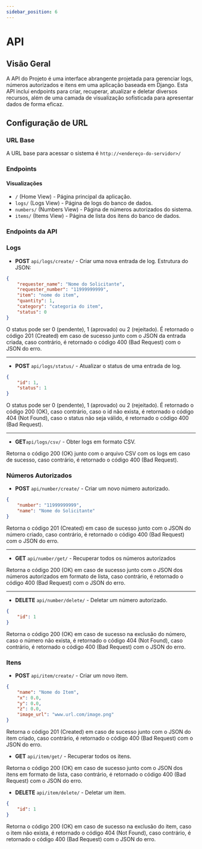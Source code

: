 ```yaml
---
sidebar_position: 6
---
```


# API

## Visão Geral

A API do Projeto é uma interface abrangente projetada para gerenciar logs, números autorizados e itens em uma aplicação baseada em Django. Esta API inclui endpoints para criar, recuperar, atualizar e deletar diversos recursos, além de uma camada de visualização sofisticada para apresentar dados de forma eficaz.

## Configuração de URL

### URL Base

A URL base para acessar o sistema é `http://<endereço-do-servidor>/`

### Endpoints

#### Visualizações

-   `/` (Home View) - Página principal da aplicação.
-   `logs/` (Logs View) - Página de logs do banco de dados.
-   `numbers/` (Numbers View) - Página de números autorizados do sistema.
-   `items/` (Items View) - Página de lista dos itens do banco de dados.

### Endpoints da API

### Logs

-   **POST** `api/logs/create/` - Criar uma nova entrada de log.
    Estrutura do JSON:

```json
{
	"requester_name": "Nome do Solicitante",
	"requester_number": "11999999999",
	"item": "nome do item",
	"quantity": 1,
	"category": "categoria do item",
	"status": 0
}
```

O status pode ser 0 (pendente), 1 (aprovado) ou 2 (rejeitado).
É retornado o código 201 (Created) em caso de sucesso junto com o JSON da entrada criada, caso contrário, é retornado o código 400 (Bad Request) com o JSON do erro.

---

-   **POST** `api/logs/status/` - Atualizar o status de uma entrada de log.

```json
{
	"id": 1,
	"status": 1
}
```

O status pode ser 0 (pendente), 1 (aprovado) ou 2 (rejeitado).
É retornado o código 200 (OK), caso contrário, caso o id não exista, é retornado o código 404 (Not Found), caso o status não seja válido, é retornado o código 400 (Bad Request).

---

-   **GET**`api/logs/csv/` - Obter logs em formato CSV.

Retorna o código 200 (OK) junto com o arquivo CSV com os logs em caso de sucesso, caso contrário, é retornado o código 400 (Bad Request).

### Números Autorizados

-   **POST** `api/number/create/` - Criar um novo número autorizado.

```json
{
	"number": "11999999999",
	"name": "Nome do Solicitante"
}
```

Retorna o código 201 (Created) em caso de sucesso junto com o JSON do número criado, caso contrário, é retornado o código 400 (Bad Request) com o JSON do erro.

---

-   **GET** `api/number/get/` - Recuperar todos os números autorizados

Retorna o código 200 (OK) em caso de sucesso junto com o JSON dos números autorizados em formato de lista, caso contrário, é retornado o código 400 (Bad Request) com o JSON do erro.

---

-   **DELETE** `api/number/delete/` - Deletar um número autorizado.

```json
{
	"id": 1
}
```

Retorna o código 200 (OK) em caso de sucesso na exclusão do número, caso o número não exista, é retornado o código 404 (Not Found), caso contrário, é retornado o código 400 (Bad Request) com o JSON do erro.

### Itens

-   **POST** `api/item/create/` - Criar um novo item.

```json
{
	"name": "Nome do Item",
	"x": 0.0,
	"y": 0.0,
	"z": 0.0,
	"image_url": "www.url.com/image.png"
}
```

Retorna o código 201 (Created) em caso de sucesso junto com o JSON do item criado, caso contrário, é retornado o código 400 (Bad Request) com o JSON do erro.

-   **GET** `api/item/get/` - Recuperar todos os itens.

Retorna o código 200 (OK) em caso de sucesso junto com o JSON dos itens em formato de lista, caso contrário, é retornado o código 400 (Bad Request) com o JSON do erro.

-   **DELETE** `api/item/delete/` - Deletar um item.

```json
{
	"id": 1
}
```

Retorna o código 200 (OK) em caso de sucesso na exclusão do item, caso o item não exista, é retornado o código 404 (Not Found), caso contrário, é retornado o código 400 (Bad Request) com o JSON do erro.
